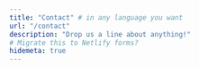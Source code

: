 ```yaml
---
title: "Contact" # in any language you want
url: "/contact"
description: "Drop us a line about anything!"
# Migrate this to Netlify forms?
hidemeta: true
---
```

<div class="pipedriveWebForms" data-pd-webforms="https://webforms.pipedrive.com/f/1wA2H8r6P9OK1sVqAnV1lDRyquh9brWpozEkffIw3vsfrUxvmbAFDSqO6IZMwsoQr"><script src="https://webforms.pipedrive.com/f/loader"></script></div>
